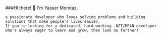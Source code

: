 ###Hi there! 👋 I'm Yasser Momtaz,



    a passionate developer who loves solving problems and building solutions that make people's lives easier,
    If you're looking for a dedicated, hard-working .NET/MEAN developer who's always eager to learn and grow, then look no further!


